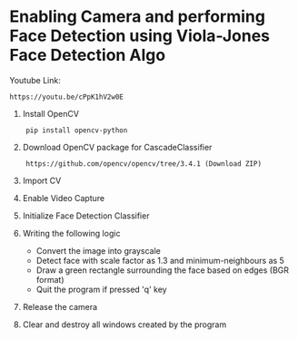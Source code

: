 # Enabling Camera and performing Face Detection using Viola-Jones Face Detection Algo

Youtube Link: 
```
https://youtu.be/cPpK1hV2w0E
```
1. Install OpenCV
```
    pip install opencv-python
```
2. Download OpenCV package for CascadeClassifier
```
    https://github.com/opencv/opencv/tree/3.4.1 (Download ZIP)
```
3. Import CV
4. Enable Video Capture
5. Initialize Face Detection Classifier 
6. Writing the following logic
    * Convert the image into grayscale
    * Detect face with scale factor as 1.3 and minimum-neighbours as 5
    * Draw a green rectangle surrounding the face based on edges (BGR format)
    * Quit the program if pressed 'q' key
    
7. Release the camera
8. Clear and destroy all windows created by the program
